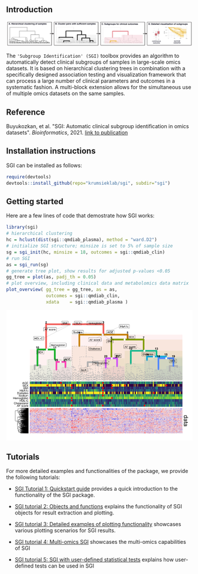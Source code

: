 
## Introduction

![SGI workflow.](sgi_overview.png)

The `'Subgroup Identification' (SGI)` toolbox provides an algorithm to
automatically detect clinical subgroups of samples in large-scale omics
datasets. It is based on hierarchical clustering trees in combination
with a specifically designed association testing and visualization
framework that can process a large number of clinical parameters and
outcomes in a systematic fashion. A multi-block extension allows for the
simultaneous use of multiple omics datasets on the same samples.

## Reference

Buyukozkan, et al. "SGI: Automatic clinical subgroup identification in omics datasets". *Bioinformatics*, 2021. [link to publication](https://academic.oup.com/bioinformatics/advance-article/doi/10.1093/bioinformatics/btab656/6371177)

## Installation instructions

SGI can be installed as follows:

``` r
require(devtools)
devtools::install_github(repo="krumsieklab/sgi", subdir="sgi")
```

## Getting started

Here are a few lines of code that demostrate how SGI works:

``` r
library(sgi)
# hierarchical clustering
hc = hclust(dist(sgi::qmdiab_plasma), method = "ward.D2")
# initialize SGI structure; minsize is set to 5% of sample size
sg = sgi_init(hc, minsize = 18, outcomes = sgi::qmdiab_clin)
# run SGI
as = sgi_run(sg)
# generate tree plot, show results for adjusted p-values <0.05
gg_tree = plot(as, padj_th = 0.05)
# plot overview, including clinical data and metabolomics data matrix
plot_overview( gg_tree = gg_tree, as = as, 
               outcomes = sgi::qmdiab_clin, 
               xdata    = sgi::qmdiab_plasma )
```

![](README_files/figure-gfm/getting_started-1.png)<!-- -->

## Tutorials

For more detailed examples and functionalities of the package, we provide the following
tutorials:

  - [SGI Tutorial 1: Quickstart
    guide](https://github.com/krumsieklab/sgi/blob/master/tutorials/01_intro_to_sgi.md)
    provides a quick introduction to the functionality of the SGI
    package.

  - [SGI tutorial 2: Objects and
    functions](https://github.com/krumsieklab/sgi/blob/master/tutorials/02_sgi_object_base.md)
    explains the functionality of SGI objects for result extraction and
    plotting.

  - [SGI tutorial 3: Detailed examples of plotting
    functionality](https://github.com/krumsieklab/sgi/blob/master/tutorials/03_tree_manipulation.md)
    showcases various plotting scenarios for SGI results.

  - [SGI tutorial 4: Multi-omics
    SGI](https://github.com/krumsieklab/sgi/blob/master/tutorials/04_multiomics_sgi.md)
    showcases the multi-omics capabilities of SGI

  - [SGI tutorial 5: SGI with user-defined statistical
    tests](https://github.com/krumsieklab/SGI/blob/master/tutorials/05_arbitrary_classes.md)
    explains how user-defined tests can be used in SGI
